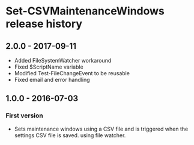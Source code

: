 # Set-CSVMaintenanceWindows release history

## 2.0.0 - 2017-09-11

* Added FileSystemWatcher workaround
* Fixed $ScriptName variable
* Modified Test-FileChangeEvent to be reusable
* Fixed email and error handling

## 1.0.0 - 2016-07-03

### First version

* Sets maintenance windows using a CSV file and is triggered when the settings CSV file is saved. using file watcher.
